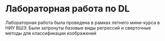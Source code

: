 # Лабораторная работа по DL

Лабораторная работа была проведена в рамках летнего мини-курса в НИУ ВШЭ. Были затронуты базовые
виды регрессий и сверточные методы для классификации изображений
